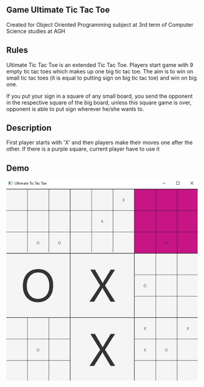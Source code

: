 ## Game Ultimate Tic Tac Toe 
Created for Object Oriented Programming subject at 3rd term of Computer Science studies at AGH

## Rules
Ultimate Tic Tac Toe is an extended Tic Tac Toe. Players start game with 9 empty tic tac toes which makes up one big tic tac toe.
The aim is to win on small tic tac toes (it is equal to putting sign on big tic tac toe) and win on big one.

If you put your sign in a square of any small board, you send the opponent in the respective square of the big board, unless this square game is over, opponent is able to put sign wherever he/she wants to.

## Description
First player starts with 'X' and then players make their moves one after the other.
If there is a purple square, current player have to use it

## Demo
![alt text](https://github.com/pgorgolew/Ultimate-Tic-Tac-Toe/blob/main/example.png)
